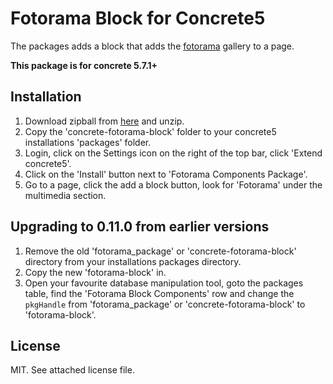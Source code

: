 # Fotorama Block for Concrete5 #
The packages adds a block that adds the [fotorama](http://fotorama.io) gallery to a page.

**This package is for concrete 5.7.1+**

## Installation ##

1. Download zipball from [here](https://github.com/olsgreen/concrete-fotorama-block/archive/master.zip) and unzip.
1. Copy the 'concrete-fotorama-block' folder to your concrete5 installations 'packages' folder.
4. Login, click on the Settings icon on the right of the top bar, click 'Extend concrete5'.
5. Click on the 'Install' button next to 'Fotorama Components Package'.
6. Go to a page, click the add a block button, look for 'Fotorama' under the multimedia section.

## Upgrading to 0.11.0 from earlier versions ##
1. Remove the old 'fotorama_package' or 'concrete-fotorama-block' directory from your installations packages directory.
2. Copy the new 'fotorama-block' in.
3. Open your favourite database manipulation tool, goto the packages table, find the 'Fotorama Block Components' row and change the `pkgHandle` from 'fotorama_package' or 'concrete-fotorama-block' to 'fotorama-block'.

## License ##
MIT. See attached license file.
